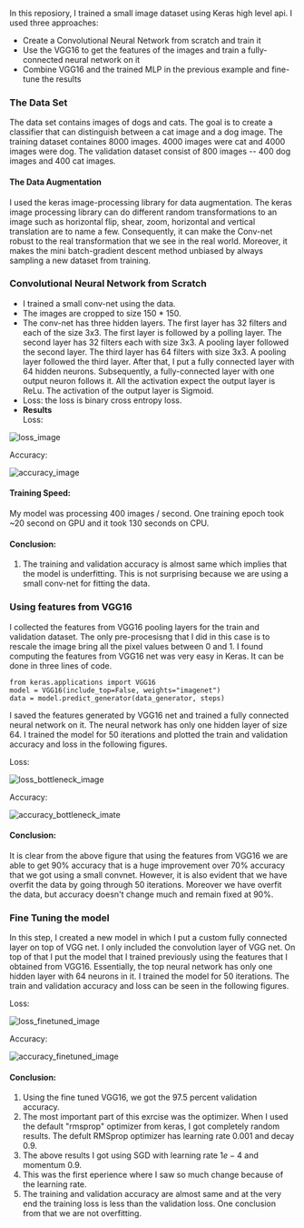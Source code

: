 In this reposiory, I trained a small image dataset using Keras high level api. I used three approaches:

- Create a Convolutional Neural Network from scratch and train it
- Use the VGG16 to get the features of the images and train a fully-connected neural network on it
- Combine VGG16 and the trained MLP in the previous example and fine-tune the results

### The Data Set
The data set contains images of dogs and cats. The goal is to create a classifier that can distinguish between a cat image and a dog image. The training dataset containes 8000 images. 4000 images were cat and 4000 images were dog. The validation dataset consist of 800 images -- 400 dog images and 400 cat images. 

#### The Data Augmentation
I used the keras image-processing library for data augmentation. The keras image processing library can do different random transformations to an image such as horizontal flip, shear, zoom, horizontal and vertical translation are to name a few. Consequently, it can make the Conv-net robust to the real transformation that we see in the real world. Moreover, it makes the mini batch-gradient descent method unbiased by always sampling a new dataset from training. 
 
### Convolutional Neural Network from Scratch

- I trained a small conv-net using the data. 
- The images are cropped to size 150 * 150. 
- The conv-net has three hidden layers. The first layer has 32 filters and each of the size 3x3. The first layer is followed by a polling layer. The second layer has 32 filters each with size 3x3. A pooling layer followed the second layer. The third layer has 64 filters with size 3x3. A pooling layer followed the third layer. After that, I put a fully connected layer with $64$ hidden neurons. Subsequently, a fully-connected layer with one output neuron follows it. All the activation expect the output layer is ReLu. The activation of the output layer is Sigmoid. 
- Loss: the loss is binary cross entropy loss.
- **Results**     
Loss:

![loss_image](images/loss-epoch.png "loss vs epoch for conv-net")

Accuracy:

![accuracy_image](images/accuracy-epoch.png "accuracy vs epoch for conv-net")

#### Training Speed:
My model was processing 400 images / second. One training epoch took ~20 second on GPU and it took 130 seconds on CPU. 

#### Conclusion:
1. The training and validation accuracy is almost same which implies that the model is underfitting. This is not surprising because we are using a small conv-net for fitting the data. 

### Using features from VGG16 
I collected the features from VGG16 pooling layers for the train and validation dataset. The only pre-procesisng that I did in this case is to rescale the image bring all the pixel values between 0 and 1. I found computing the features from VGG16 net was very easy in Keras. It can be done in three lines of code.
```
from keras.applications import VGG16
model = VGG16(include_top=False, weights="imagenet")
data = model.predict_generator(data_generator, steps)
```
I saved the features generated by VGG16 net and trained a fully connected neural network on it. The neural network has only one hidden layer of size 64. I trained the model for 50 iterations and plotted the train and validation accuracy and loss in the following figures.

Loss:

![loss_bottleneck_image](images/epoch-loss-bottleneck.png "loss vs epcoh using VGG16 features")

Accuracy:

![accuracy_bottleneck_imate](images/epoch-acc-bottleneck.png "accuracy vs epoch using VGG16 features")

#### Conclusion:
It is clear from the above figure that using the features from VGG16 we are able to get 90% accuracy that is a huge improvement over 70% accuracy that we got using a small convnet. However, it is also evident that we have overfit the data by going through 50 iterations. Moreover we have overfit the data, but accuracy doesn't change much and remain fixed at 90%. 

### Fine Tuning the model
In this step, I created a new model in which I put a custom fully connected layer on top of VGG net. I only included the convolution layer of VGG net. On top of that I put the model that I trained previously using the features that I obtained from VGG16. Essentially, the top neural network has only one hidden layer with 64 neurons in it. I trained the model for 50 iterations. The train and validation accuracy and loss can be seen in the following figures.

Loss:

![loss_finetuned_image](images/epoch-loss-fine_tuned.png "loss vs epcoh for fine tuned VGG16")

Accuracy:

![accuracy_finetuned_image](images/epoch-acc-finetuned.png "accuracy vs epoch for fine tuned VGG16")

#### Conclusion:
1. Using the fine tuned VGG16, we got the 97.5 percent validation accuracy.
2. The most important part of this exrcise was the optimizer. When I used the default "rmsprop" optimizer from keras, I got completely random results. The defult RMSprop optimizer has learning rate 0.001 and decay 0.9.
3. The above results I got using SGD with learning rate $1e-4$ and momentum $0.9$.
4. This was the first eperience where I saw so much change because of the learning rate. 
5. The training and validation accuracy are almost same and at the very end the training loss is less than the validation loss. One conclusion from that we are not overfitting. 

